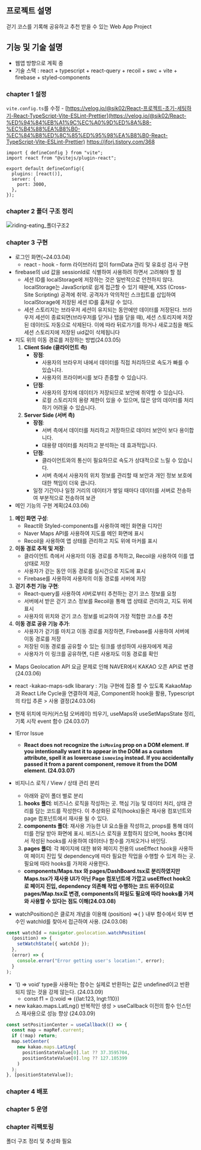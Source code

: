 ## 프로젝트 설명

걷기 코스를 기록해 공유하고 추천 받을 수 있는 Web App Project

## 기능 및 기술 설명

- 웹앱 방향으로 계획 중
- 기술 스택 : react + typescript + react-query + recoil + swc + vite + firebase + styled-components

### chapter 1 설정

`vite.config.ts`를 수정 - [https://velog.io/@sik02/React-프로젝트-초기-세팅하기-React-TypeScript-Vite-ESLint-Prettier](https://velog.io/@sik02/React-%ED%94%84%EB%A1%9C%EC%A0%9D%ED%8A%B8-%EC%B4%88%EA%B8%B0-%EC%84%B8%ED%8C%85%ED%95%98%EA%B8%B0-React-TypeScript-Vite-ESLint-Prettier) https://jforj.tistory.com/368

```tsx
import { defineConfig } from "vite";
import react from "@vitejs/plugin-react";

export default defineConfig({
  plugins: [react()],
  server: {
    port: 3000,
  },
});
```

### chapter 2 폴더 구조 정리

![riding-eating_폴더구조2](https://github.com/gongyoon93/riding-eating/assets/94844343/60472615-5f6f-418a-a981-6388d201d836)

### chapter 3 구현

- 로그인 화면(~24.03.04)
  - react - hook - form 라이브러리 없이 formData 관리 및 유효성 검사 구현
- firebase의 uid 값을 sessionId로 식별하여 사용하려 하면서 고려해야 할 점
  - 세션 ID를 localStorage에 저장하는 것은 일반적으로 안전하지 않다. localStorage는 JavaScript로 쉽게 접근할 수 있기 때문에, XSS (Cross-Site Scripting) 공격에 취약. 공격자가 악의적인 스크립트를 삽입하여 localStorage에 저장된 세션 ID를 훔쳐갈 수 있다.
  - 세션 스토리지는 브라우저 세션이 유지되는 동안에만 데이터를 저장된다. 브라우저 세션이 종료되면(브라우저를 닫거나 탭을 닫을 때), 세션 스토리지에 저장된 데이터도 자동으로 삭제된다. 이에 따라 뒤로가기를 하거나 새로고침을 해도 세션 스토리지에 저장된 uid값이 삭제됩니다
- 지도 위의 이동 경로를 저장하는 방법(24.03.05)
  1. **Client Side (클라이언트 측)**
     - **장점**:
       - 사용자의 브라우저 내에서 데이터를 직접 처리하므로 속도가 빠를 수 있습니다.
       - 사용자의 프라이버시를 보다 존중할 수 있습니다.
     - **단점**:
       - 사용자의 장치에 데이터가 저장되므로 보안에 취약할 수 있습니다.
       - 로컬 스토리지의 용량 제한이 있을 수 있으며, 많은 양의 데이터를 처리하기 어려울 수 있습니다.
  2. **Server Side (서버 측)**
     - **장점**:
       - 서버 측에서 데이터를 처리하고 저장하므로 데이터 보안이 보다 용이합니다.
       - 대용량 데이터를 처리하고 분석하는 데 효과적입니다.
     - **단점**:
       - 클라이언트와의 통신이 필요하므로 속도가 상대적으로 느릴 수 있습니다.
       - 서버 측에서 사용자의 위치 정보를 관리할 때 보안과 개인 정보 보호에 대한 책임이 더욱 큽니다.
     - 일정 기간이나 일정 거리의 데이터가 쌓일 때마다 데이터를 서버로 전송하여 부분적으로 전송하여 보관
- 메인 기능의 구현 계획(24.03.06)

1. **메인 화면 구성**:
   - React와 Styled-components를 사용하여 메인 화면을 디자인
   - Naver Maps API를 사용하여 지도를 메인 화면에 표시
   - Recoil을 사용하여 앱 상태를 관리하고 지도 위에 마커를 표시
2. **이동 경로 추적 및 저장**:
   - 클라이언트 측에서 사용자의 이동 경로를 추적하고, Recoil을 사용하여 이를 앱 상태로 저장
   - 사용자가 걷는 동안 이동 경로를 실시간으로 지도에 표시
   - Firebase를 사용하여 사용자의 이동 경로를 서버에 저장
3. **걷기 추천 기능 구현**:
   - React-query를 사용하여 서버로부터 추천하는 걷기 코스 정보를 요청
   - 서버에서 받은 걷기 코스 정보를 Recoil을 통해 앱 상태로 관리하고, 지도 위에 표시
   - 사용자의 위치와 걷기 코스 정보를 비교하여 가장 적합한 코스를 추천
4. **이동 경로 공유 기능 추가**:
   - 사용자가 걷기를 마치고 이동 경로를 저장하면, Firebase를 사용하여 서버에 이동 경로를 저장
   - 저장된 이동 경로를 공유할 수 있는 링크를 생성하여 사용자에게 제공
   - 사용자가 이 링크를 공유하면, 다른 사용자도 이동 경로를 확인

- Maps Geolocation API 요금 문제로 인해 NAVER에서 KAKAO 오픈 API로 변경(24.03.06)
- react -kakao-maps-sdk libarary : 기능 구현에 집중 할 수 있도록 KakaoMap과 React Life Cycle을 연결하여 제공, Component와 hook을 활용, Typescript의 타입 추론 > 사용 결정(24.03.06)
- 현재 위치에 마커(커스텀 오버레이) 띄우기, useMaps와 useSetMapsState 정리, 기록 시작 event 함수 (24.03.07)
- !Error Issue
  - **React does not recognize the `isMoving` prop on a DOM element. If you intentionally want it to appear in the DOM as a custom attribute, spell it as lowercase `ismoving` instead. If you accidentally passed it from a parent component, remove it from the DOM element. (24.03.07)**
- 비지니스 로직 / View / 상태 관리 분리

  - 아래와 같이 폴더 별로 분리

  1. **hooks 폴더**: 비즈니스 로직을 작성하는 곳. 핵심 기능 및 데이터 처리, 상태 관리를 담는 코드를 작성한다. 이 추상화된 로직(hooks)들은 재사용 컴포넌트와 page 컴포넌트에서 재사용 될 수 있다.
  2. **components 폴더**: 재사용 가능한 UI 요소들을 작성하고, props를 통해 데이터를 전달 받아 화면에 표시. 비즈니스 로직을 포함하지 않으며, hooks 폴더에서 작성된 hooks를 사용하여 데이터나 함수를 가져오거나 바인딩.
  3. **pages 폴더**: 각 페이지에 대한 뷰와 페이지 전용의 useEffect hook을 사용하여 페이지 진입 및 dependency에 따라 필요한 작업을 수행할 수 있게 하는 곳. 필요에 따라 hooks를 가져와 사용한다.

  - **components/Maps.tsx 와 pages/DashBoard.tsx로 분리하였지만 Maps.tsx가 재사용 UI가 아닌 Page 컴포넌트에 가깝고 useEffect hook으로 페이지 진입, dependency 의존해 작업 수행하는 코드 위주이므로 pages/Map.tsx로 변경, components의 파일도 필요에 따라 hooks를 가져와 사용할 수 있다는 점도 이해(24.03.08)**

- watchPosition()은 클로저 개념을 이용해 (position) ⇒{ } 내부 함수에서 외부 변수인 watchId를 찾아서 접근하여 사용. (24.03.08)

```jsx
const watchId = navigator.geolocation.watchPosition(
  (position) => {
    setWatchState({ watchId });
  },
  (error) => {
    console.error("Error getting user's location:", error);
  }
);
```

- ‘() ⇒ void’ type을 사용하는 함수는 실제로 반환하는 값은 undefined이고 반환 되지 않는 것을 강제 않는다. (24.03.09)
  - const f1 = ():void ⇒ ({lat:123, lngt:110})
- new kakao.maps.LatLng() 반복적인 생성 > useCallback 이전의 함수 인스턴스 재사용으로 성능 향상 (24.03.09)

```jsx
const setPositionCenter = useCallback(() => {
  const map = mapRef.current;
  if (!map) return;
  map.setCenter(
    new kakao.maps.LatLng(
      positionStateValue[0].lat ?? 37.3595704,
      positionStateValue[0].lng ?? 127.105399
    )
  );
}, [positionStateValue]);
```

### chapter 4 배포

### chapter 5 운영

### chapter 리팩토링

폴더 구조 정리 및 추상화 필요

